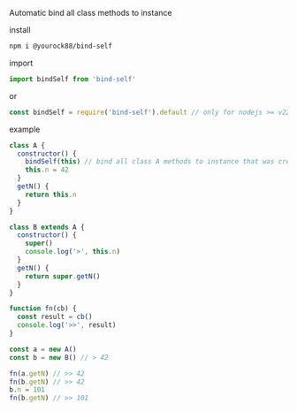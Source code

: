 Automatic bind all class methods to instance

install

```bash
npm i @yourock88/bind-self
```

import

```javascript
import bindSelf from 'bind-self'
```

or

```javascript
const bindSelf = require('bind-self').default // only for nodejs >= v22
```

example

```javascript
class A {
  constructor() {
    bindSelf(this) // bind all class A methods to instance that was created by new expression
    this.n = 42
  }
  getN() {
    return this.n
  }
}

class B extends A {
  constructor() {
    super()
    console.log('>', this.n)
  }
  getN() {
    return super.getN()
  }
}

function fn(cb) {
  const result = cb()
  console.log('>>', result)
}

const a = new A()
const b = new B() // > 42

fn(a.getN) // >> 42
fn(b.getN) // >> 42
b.n = 101
fn(b.getN) // >> 101
```
